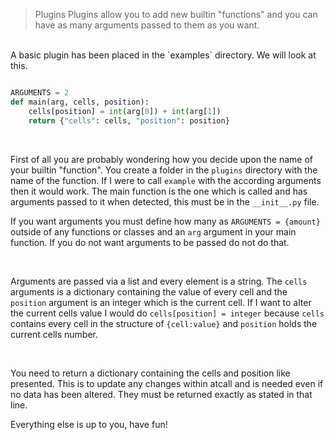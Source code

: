 > Plugins
Plugins allow you to add new builtin "functions" and you can have as many arguments passed to them as you want. <br>
<br>
A basic plugin has been placed in the `examples` directory. We will look at this. <br>

```py

ARGUMENTS = 2
def main(arg, cells, position):
    cells[position] = int(arg[0]) + int(arg[1])
    return {"cells": cells, "position": position}

```

<br>

First of all you are probably wondering how you decide upon the name of your builtin "function". You create a folder in the `plugins` directory with the name of the function. If I were to call `example` with the according arguments then it would work. The main function is the one which is called and has arguments passed to it when detected, this must be in the `__init__.py` file. <br>

If you want arguments you must define how many as `ARGUMENTS = {amount}` outside of any functions or classes and an `arg` argument in your main function. If you do not want arguments to be passed do not do that.

<br>

Arguments are passed via a list and every element is a string. The `cells` arguments is a dictionary containing the value of every cell and the `position` argument is an integer which is the current cell. If I want to alter the current cells value I would do `cells[position] = integer` because `cells` contains every cell in the structure of `{cell:value}` and `position` holds the current cells number.

<br>

You need to return a dictionary containing the cells and position like presented. This is to update any changes within atcall and is needed even if no data has been altered. They must be returned exactly as stated in that line. <br>

Everything else is up to you, have fun!

